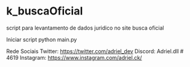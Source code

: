 # k_buscaOficial
script para levantamento de dados juridico no site busca oficial

Iniciar script
python main.py
                      
Rede Sociais
Twitter: https://twitter.com/adriel_dev
Discord: Adriel.dll # 4619
Instagram: https://www.instagram.com/adriel.ck/
